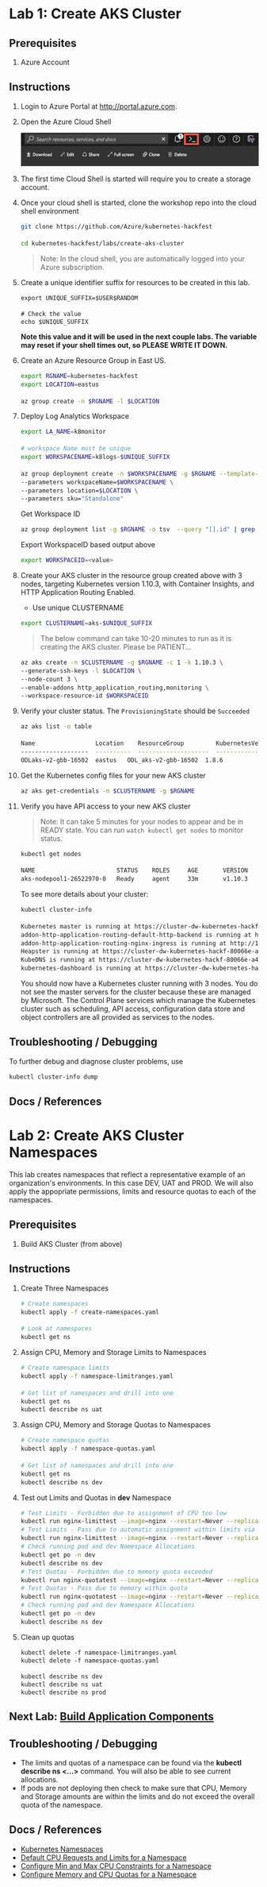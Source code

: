 # Lab 1: Create AKS Cluster

## Prerequisites 

1. Azure Account

## Instructions

1. Login to Azure Portal at http://portal.azure.com.
2. Open the Azure Cloud Shell

    ![Azure Cloud Shell](img-cloud-shell.png "Azure Cloud Shell")

3. The first time Cloud Shell is started will require you to create a storage account.

4. Once your cloud shell is started, clone the workshop repo into the cloud shell environment
    ```bash
    git clone https://github.com/Azure/kubernetes-hackfest

    cd kubernetes-hackfest/labs/create-aks-cluster
    ```

    > Note: In the cloud shell, you are automatically logged into your Azure subscription.

5. Create a unique identifier suffix for resources to be created in this lab.

    ```
    export UNIQUE_SUFFIX=$USER$RANDOM

    # Check the value
    echo $UNIQUE_SUFFIX
    ```

    **Note this value and it will be used in the next couple labs. The variable may reset if your shell times out, so PLEASE WRITE IT DOWN.**

6. Create an Azure Resource Group in East US.

    ```bash
    export RGNAME=kubernetes-hackfest
    export LOCATION=eastus
    
    az group create -n $RGNAME -l $LOCATION 
    ```

7. Deploy Log Analytics Workspace
   ```bash
   export LA_NAME=k8monitor
   
   # workspace Name must be unique
   export WORKSPACENAME=k8logs-$UNIQUE_SUFFIX
   
   az group deployment create -n $WORKSPACENAME -g $RGNAME --template-file azuredeploy-loganalytics.json \
   --parameters workspaceName=$WORKSPACENAME \
   --parameters location=$LOCATION \
   --parameters sku="Standalone"
   ```

   Get Workspace ID 
   ```bash
   az group deployment list -g $RGNAME -o tsv  --query "[].id" | grep "k8logs"
   ```
   Export WorkspaceID based output above
   ```bash
   export WORKSPACEID=<value>
   ```

8. Create your AKS cluster in the resource group created above with 3 nodes, targeting Kubernetes version 1.10.3, with Container Insights, and HTTP Application Routing Enabled.
   * Use unique CLUSTERNAME

    ```bash
    export CLUSTERNAME=aks-$UNIQUE_SUFFIX
    ```  

    > The below command can take 10-20 minutes to run as it is creating the AKS cluster. Please be PATIENT...

    ```bash
    az aks create -n $CLUSTERNAME -g $RGNAME -c 1 -k 1.10.3 \
    --generate-ssh-keys -l $LOCATION \
    --node-count 3 \
    --enable-addons http_application_routing,monitoring \
    --workspace-resource-id $WORKSPACEID
    ```

9. Verify your cluster status. The `ProvisioningState` should be `Succeeded`
    ```bash
    az aks list -o table

    Name                 Location    ResourceGroup         KubernetesVersion    ProvisioningState    Fqdn
    -------------------  ----------  --------------------  -------------------  -------------------  -------------------------------------------------------------------
    ODLaks-v2-gbb-16502  eastus   ODL_aks-v2-gbb-16502  1.8.6                Succeeded odlaks-v2--odlaks-v2-gbb-16-b23acc-17863579.hcp.centralus.azmk8s.io
    ```

10. Get the Kubernetes config files for your new AKS cluster

    ```bash
    az aks get-credentials -n $CLUSTERNAME -g $RGNAME
    ```
     
11. Verify you have API access to your new AKS cluster

      > Note: It can take 5 minutes for your nodes to appear and be in READY state. You can run `watch kubectl get nodes` to monitor status.

     ```bash
     kubectl get nodes
    
     NAME                       STATUS    ROLES     AGE       VERSION
     aks-nodepool1-26522970-0   Ready     agent     33m       v1.10.3
     ```
 
     To see more details about your cluster:

     ```bash
     kubectl cluster-info

     Kubernetes master is running at https://cluster-dw-kubernetes-hackf-80066e-a44f3eb0.hcp.eastus.azmk8s.io:443
     addon-http-application-routing-default-http-backend is running at https://cluster-dw-kubernetes-hackf-80066e-a44f3eb0.hcp.eastus.azmk8s.io:443/api/v1/namespaces/kube-system/services/addon-http-application-routing-default-http-backend/proxy
     addon-http-application-routing-nginx-ingress is running at http://168.62.191.18:80 http://168.62.191.18:443
     Heapster is running at https://cluster-dw-kubernetes-hackf-80066e-a44f3eb0.hcp.eastus.azmk8s.io:443/api/v1/namespaces/kube-system/services/heapster/proxy
     KubeDNS is running at https://cluster-dw-kubernetes-hackf-80066e-a44f3eb0.hcp.eastus.azmk8s.io:443/api/v1/namespaces/kube-system/services/kube-dns:dns/proxy
     kubernetes-dashboard is running at https://cluster-dw-kubernetes-hackf-80066e-a44f3eb0.hcp.eastus.azmk8s.io:443/api/v1/namespaces/kube-system/services/kubernetes-dashboard/proxy 
     ```

     You should now have a Kubernetes cluster running with 3 nodes. You do not see the master servers for the cluster because these are managed by Microsoft. The Control Plane services which manage the Kubernetes cluster such as scheduling, API access, configuration data store and object controllers are all provided as services to the nodes.
     

## Troubleshooting / Debugging
To further debug and diagnose cluster problems, use

```bash
kubectl cluster-info dump
```

## Docs / References


# Lab 2: Create AKS Cluster Namespaces

This lab creates namespaces that reflect a representative example of an organization's environments. In this case DEV, UAT and PROD. We will also apply the appopriate permissions, limits and resource quotas to each of the namespaces.

## Prerequisites

1. Build AKS Cluster (from above)

## Instructions

1. Create Three Namespaces

    ```bash
    # Create namespaces
    kubectl apply -f create-namespaces.yaml

    # Look at namespaces
    kubectl get ns
    ```

2. Assign CPU, Memory and Storage Limits to Namespaces

    ```bash
    # Create namespace limits
    kubectl apply -f namespace-limitranges.yaml

    # Get list of namespaces and drill into one
    kubectl get ns
    kubectl describe ns uat
    ```

3. Assign CPU, Memory and Storage Quotas to Namespaces

    ```bash
    # Create namespace quotas
    kubectl apply -f namespace-quotas.yaml

    # Get list of namespaces and drill into one
    kubectl get ns
    kubectl describe ns dev
    ```

4. Test out Limits and Quotas in **dev** Namespace

    ```bash
    # Test Limits - Forbidden due to assignment of CPU too low
    kubectl run nginx-limittest --image=nginx --restart=Never --replicas=1 --port=80 --requests='cpu=100m,memory=256Mi' -n dev
    # Test Limits - Pass due to automatic assignment within limits via defaults
    kubectl run nginx-limittest --image=nginx --restart=Never --replicas=1 --port=80 -n dev
    # Check running pod and dev Namespace Allocations
    kubectl get po -n dev
    kubectl describe ns dev
    # Test Quotas - Forbidden due to memory quota exceeded
    kubectl run nginx-quotatest --image=nginx --restart=Never --replicas=1 --port=80 --requests='cpu=500m,memory=1Gi' -n dev
    # Test Quotas - Pass due to memory within quota
    kubectl run nginx-quotatest --image=nginx --restart=Never --replicas=1 --port=80 --requests='cpu=500m,memory=512Mi' -n dev
    # Check running pod and dev Namespace Allocations
    kubectl get po -n dev
    kubectl describe ns dev
    ```

5. Clean up quotas

    ```
    kubectl delete -f namespace-limitranges.yaml
    kubectl delete -f namespace-quotas.yaml

    kubectl describe ns dev
    kubectl describe ns uat
    kubectl describe ns prod
    ```
## Next Lab: [Build Application Components](labs/build-application/README.md)

## Troubleshooting / Debugging

* The limits and quotas of a namespace can be found via the **kubectl describe ns <...>** command. You will also be able to see current allocations.
* If pods are not deploying then check to make sure that CPU, Memory and Storage amounts are within the limits and do not exceed the overall quota of the namespace.

## Docs / References

* [Kubernetes Namespaces](https://kubernetes.io/docs/concepts/overview/working-with-objects/namespaces/)
* [Default CPU Requests and Limits for a Namespace](https://kubernetes.io/docs/tasks/administer-cluster/manage-resources/cpu-default-namespace/)
* [Configure Min and Max CPU Constraints for a Namespace](https://kubernetes.io/docs/tasks/administer-cluster/manage-resources/cpu-constraint-namespace/)
* [Configure Memory and CPU Quotas for a Namespace](https://kubernetes.io/docs/tasks/administer-cluster/manage-resources/quota-memory-cpu-namespace/)